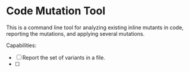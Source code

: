 # Code Mutation Tool

This is a command line tool for analyzing existing inline mutants in code, reporting the mutations, and applying several mutations.

Capabilities:
- [ ] Report the set of variants in a file.
- [ ] 
